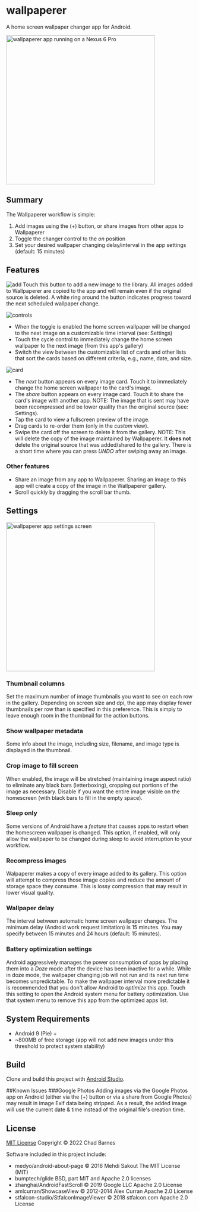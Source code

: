 # wallpaperer
A home screen wallpaper changer app for Android.

<img src="/images/Screenshot_20221018_134243.png" alt="wallpaperer app running on a Nexus 6 Pro" width="400"/>

## Summary
The Wallpaperer workflow is simple:
1. Add images using the (+) button, or share images from other apps to Wallpaperer
2. Toggle the changer control to the *on* position
3. Set your desired wallpaper changing delay/interval in the app settings (default: 15 minutes)

## Features
![add](images/add.png) Touch this button to add a new image to the library. All images added to Wallpaperer are copied to the app and will remain even if the original source is deleted. A white ring around the button indicates progress toward the next scheduled wallpaper change.

![controls](images/controls.png)

* When the toggle is enabled the home screen wallpaper will be changed to the next image on a customizable time interval (see: Settings)
* Touch the cycle control to immediately change the home screen wallpaper to the next image (from this app's gallery)
* Switch the view between the customizable list of cards and other lists that sort the cards based on different criteria, e.g., name, date, and size.

![card](images/card.png)
* The *next* button appears on every image card. Touch it to immediately change the home screen wallpaper to the card's image.
* The *share* button appears on every image card. Touch it to share the card's image with another app. NOTE: The image that is sent may have been recompressed and be lower quality than the original source (see: Settings).
* Tap the card to view a fullscreen preview of the image.
* Drag cards to re-order them (only in the *custom* view).
* Swipe the card off the screen to delete it from the gallery. NOTE: This will delete the copy of the image maintained by Wallpaperer. It **does not** delete the original source that was added/shared to the gallery. There is a short time where you can press *UNDO* after swiping away an image.

### Other features
* Share an image from any app to Wallpaperer. Sharing an image to this app will create a copy of the image in the Wallpaperer gallery.
* Scroll quickly by dragging the scroll bar thumb.

## Settings

<img src="/images/Screenshot_20221018_134307.png" alt="wallpaperer app settings screen" width="400"/>

### Thumbnail columns
Set the maximum number of image thumbnails you want to see on each row in the gallery. Depending on screen size and dpi, the app may display fewer thumbnails per row than is specified in this preference. This is simply to leave enough room in the thumbnail for the action buttons.

### Show wallpaper metadata
Some info about the image, including size, filename, and image type is displayed in the thumbnail.

### Crop image to fill screen
When enabled, the image will be stretched (maintaining image aspect ratio) to eliminate any black bars (letterboxing), cropping out portions of the image as necessary. Disable if you want the entire image visible on the homescreen (with black bars to fill in the empty space).

### Sleep only
Some versions of Android have a *feature* that causes apps to restart when the homescreen wallpaper is changed. This option, if enabled, will only allow the wallpaper to be changed during sleep to avoid interruption to your workflow.

### Recompress images
Walpaperer makes a copy of every image added to its gallery. This option will attempt to compress those image copies and reduce the amount of storage space they consume. This is lossy compression that may result in lower visual quality.

### Wallpaper delay
The interval between automatic home screen wallpaper changes. The minimum delay (Android work request limitation) is 15 minutes. You may specify between 15 minutes and 24 hours (default: 15 minutes).

### Battery optimization settings
Android aggressively manages the power consumption of apps by placing them into a *Doze* mode after the device has been inactive for a while. While in doze mode, the wallpaper changing job will not run and its next run time becomes unpredictable. To make the wallpaper interval more predictable it is recommended that you don't allow Android to *optimize* this app. Touch this setting to open the Android system menu for battery optimization. Use that system menu to remove this app from the optimized apps list.

## System Requirements
* Android 9 (Pie) +
* ~800MB of free storage (app will not add new images under this threshold to protect system stability)

## Build
Clone and build this project with [Android Studio](https://developer.android.com/studio).

##Known Issues
###Google Photos
Adding images via the Google Photos app on Android (either via the (+) button or via a share from Google Photos) may result in image Exif data being stripped. As a result, the added image will use the current date & time instead of the original file's creation time.

## License

[MIT License](/LICENSE.MD) Copyright © 2022 Chad Barnes

Software included in this project include:

* medyo/android-about-page © 2016 Mehdi Sakout The MIT License (MIT)
* bumptech/glide BSD, part MIT and Apache 2.0 licenses
* zhanghai/AndroidFastScroll © 2019 Google LLC Apache 2.0 License
* amlcurran/ShowcaseView © 2012-2014 Alex Curran Apache 2.0 License
* stfalcon-studio/StfalconImageViewer © 2018 stfalcon.com Apache 2.0 License

